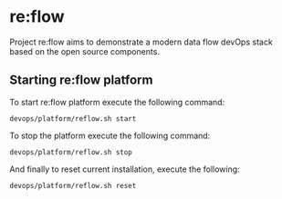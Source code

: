 # re:flow

Project re:flow aims to demonstrate a modern data flow devOps stack based on the open source components.

## Starting re:flow platform

To start re:flow platform execute the following command:

    devops/platform/reflow.sh start

To stop the platform execute the following command:

    devops/platform/reflow.sh stop
    
And finally to reset current installation, execute the following:

    devops/platform/reflow.sh reset